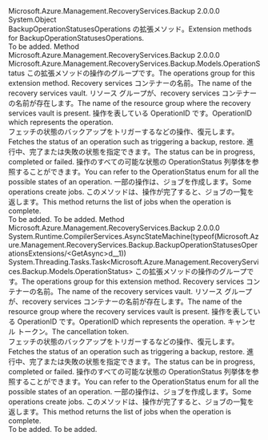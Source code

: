 <Type Name="BackupOperationStatusesOperationsExtensions" FullName="Microsoft.Azure.Management.RecoveryServices.Backup.BackupOperationStatusesOperationsExtensions">
  <TypeSignature Language="C#" Value="public static class BackupOperationStatusesOperationsExtensions" />
  <TypeSignature Language="ILAsm" Value=".class public auto ansi abstract sealed beforefieldinit BackupOperationStatusesOperationsExtensions extends System.Object" />
  <TypeSignature Language="DocId" Value="T:Microsoft.Azure.Management.RecoveryServices.Backup.BackupOperationStatusesOperationsExtensions" />
  <TypeSignature Language="VB.NET" Value="Public Module BackupOperationStatusesOperationsExtensions" />
  <TypeSignature Language="F#" Value="type BackupOperationStatusesOperationsExtensions = class" />
  <AssemblyInfo>
    <AssemblyName>Microsoft.Azure.Management.RecoveryServices.Backup</AssemblyName>
    <AssemblyVersion>2.0.0.0</AssemblyVersion>
  </AssemblyInfo>
  <Base>
    <BaseTypeName>System.Object</BaseTypeName>
  </Base>
  <Interfaces />
  <Docs>
    <summary>
            <span data-ttu-id="38353-101">BackupOperationStatusesOperations の拡張メソッド。</span><span class="sxs-lookup"><span data-stu-id="38353-101">Extension methods for BackupOperationStatusesOperations.</span></span>
            </summary>
    <remarks>To be added.</remarks>
  </Docs>
  <Members>
    <Member MemberName="Get">
      <MemberSignature Language="C#" Value="public static Microsoft.Azure.Management.RecoveryServices.Backup.Models.OperationStatus Get (this Microsoft.Azure.Management.RecoveryServices.Backup.IBackupOperationStatusesOperations operations, string vaultName, string resourceGroupName, string operationId);" />
      <MemberSignature Language="ILAsm" Value=".method public static hidebysig class Microsoft.Azure.Management.RecoveryServices.Backup.Models.OperationStatus Get(class Microsoft.Azure.Management.RecoveryServices.Backup.IBackupOperationStatusesOperations operations, string vaultName, string resourceGroupName, string operationId) cil managed" />
      <MemberSignature Language="DocId" Value="M:Microsoft.Azure.Management.RecoveryServices.Backup.BackupOperationStatusesOperationsExtensions.Get(Microsoft.Azure.Management.RecoveryServices.Backup.IBackupOperationStatusesOperations,System.String,System.String,System.String)" />
      <MemberSignature Language="VB.NET" Value="&lt;Extension()&gt;&#xA;Public Function Get (operations As IBackupOperationStatusesOperations, vaultName As String, resourceGroupName As String, operationId As String) As OperationStatus" />
      <MemberSignature Language="F#" Value="static member Get : Microsoft.Azure.Management.RecoveryServices.Backup.IBackupOperationStatusesOperations * string * string * string -&gt; Microsoft.Azure.Management.RecoveryServices.Backup.Models.OperationStatus" Usage="Microsoft.Azure.Management.RecoveryServices.Backup.BackupOperationStatusesOperationsExtensions.Get (operations, vaultName, resourceGroupName, operationId)" />
      <MemberType>Method</MemberType>
      <AssemblyInfo>
        <AssemblyName>Microsoft.Azure.Management.RecoveryServices.Backup</AssemblyName>
        <AssemblyVersion>2.0.0.0</AssemblyVersion>
      </AssemblyInfo>
      <ReturnValue>
        <ReturnType>Microsoft.Azure.Management.RecoveryServices.Backup.Models.OperationStatus</ReturnType>
      </ReturnValue>
      <Parameters>
        <Parameter Name="operations" Type="Microsoft.Azure.Management.RecoveryServices.Backup.IBackupOperationStatusesOperations" RefType="this" />
        <Parameter Name="vaultName" Type="System.String" />
        <Parameter Name="resourceGroupName" Type="System.String" />
        <Parameter Name="operationId" Type="System.String" />
      </Parameters>
      <Docs>
        <param name="operations">
            <span data-ttu-id="38353-102">この拡張メソッドの操作のグループです。</span><span class="sxs-lookup"><span data-stu-id="38353-102">The operations group for this extension method.</span></span>
            </param>
        <param name="vaultName">
            <span data-ttu-id="38353-103">Recovery services コンテナーの名前。</span><span class="sxs-lookup"><span data-stu-id="38353-103">The name of the recovery services vault.</span></span>
            </param>
        <param name="resourceGroupName">
            <span data-ttu-id="38353-104">リソース グループが、recovery services コンテナーの名前が存在します。</span><span class="sxs-lookup"><span data-stu-id="38353-104">The name of the resource group where the recovery services vault is present.</span></span>
            </param>
        <param name="operationId">
            <span data-ttu-id="38353-105">操作を表している OperationID です。</span><span class="sxs-lookup"><span data-stu-id="38353-105">OperationID which represents the operation.</span></span>
            </param>
        <summary>
            <span data-ttu-id="38353-106">フェッチの状態のバックアップをトリガーするなどの操作、復元します。</span><span class="sxs-lookup"><span data-stu-id="38353-106">Fetches the status of an operation such as triggering a backup, restore.</span></span>
            <span data-ttu-id="38353-107">進行中、完了または失敗の状態を指定できます。</span><span class="sxs-lookup"><span data-stu-id="38353-107">The status can be in progress, completed or failed.</span></span> <span data-ttu-id="38353-108">操作のすべての可能な状態の OperationStatus 列挙体を参照することができます。</span><span class="sxs-lookup"><span data-stu-id="38353-108">You can refer to the OperationStatus enum for all the possible states of an operation.</span></span> <span data-ttu-id="38353-109">一部の操作は、ジョブを作成します。</span><span class="sxs-lookup"><span data-stu-id="38353-109">Some operations create jobs.</span></span> <span data-ttu-id="38353-110">このメソッドは、操作が完了すると、ジョブの一覧を返します。</span><span class="sxs-lookup"><span data-stu-id="38353-110">This method returns the list of jobs when the operation is complete.</span></span>
            </summary>
        <returns>To be added.</returns>
        <remarks>To be added.</remarks>
      </Docs>
    </Member>
    <Member MemberName="GetAsync">
      <MemberSignature Language="C#" Value="public static System.Threading.Tasks.Task&lt;Microsoft.Azure.Management.RecoveryServices.Backup.Models.OperationStatus&gt; GetAsync (this Microsoft.Azure.Management.RecoveryServices.Backup.IBackupOperationStatusesOperations operations, string vaultName, string resourceGroupName, string operationId, System.Threading.CancellationToken cancellationToken = null);" />
      <MemberSignature Language="ILAsm" Value=".method public static hidebysig class System.Threading.Tasks.Task`1&lt;class Microsoft.Azure.Management.RecoveryServices.Backup.Models.OperationStatus&gt; GetAsync(class Microsoft.Azure.Management.RecoveryServices.Backup.IBackupOperationStatusesOperations operations, string vaultName, string resourceGroupName, string operationId, valuetype System.Threading.CancellationToken cancellationToken) cil managed" />
      <MemberSignature Language="DocId" Value="M:Microsoft.Azure.Management.RecoveryServices.Backup.BackupOperationStatusesOperationsExtensions.GetAsync(Microsoft.Azure.Management.RecoveryServices.Backup.IBackupOperationStatusesOperations,System.String,System.String,System.String,System.Threading.CancellationToken)" />
      <MemberSignature Language="F#" Value="static member GetAsync : Microsoft.Azure.Management.RecoveryServices.Backup.IBackupOperationStatusesOperations * string * string * string * System.Threading.CancellationToken -&gt; System.Threading.Tasks.Task&lt;Microsoft.Azure.Management.RecoveryServices.Backup.Models.OperationStatus&gt;" Usage="Microsoft.Azure.Management.RecoveryServices.Backup.BackupOperationStatusesOperationsExtensions.GetAsync (operations, vaultName, resourceGroupName, operationId, cancellationToken)" />
      <MemberType>Method</MemberType>
      <AssemblyInfo>
        <AssemblyName>Microsoft.Azure.Management.RecoveryServices.Backup</AssemblyName>
        <AssemblyVersion>2.0.0.0</AssemblyVersion>
      </AssemblyInfo>
      <Attributes>
        <Attribute>
          <AttributeName>System.Runtime.CompilerServices.AsyncStateMachine(typeof(Microsoft.Azure.Management.RecoveryServices.Backup.BackupOperationStatusesOperationsExtensions/&lt;GetAsync&gt;d__1))</AttributeName>
        </Attribute>
      </Attributes>
      <ReturnValue>
        <ReturnType>System.Threading.Tasks.Task&lt;Microsoft.Azure.Management.RecoveryServices.Backup.Models.OperationStatus&gt;</ReturnType>
      </ReturnValue>
      <Parameters>
        <Parameter Name="operations" Type="Microsoft.Azure.Management.RecoveryServices.Backup.IBackupOperationStatusesOperations" RefType="this" />
        <Parameter Name="vaultName" Type="System.String" />
        <Parameter Name="resourceGroupName" Type="System.String" />
        <Parameter Name="operationId" Type="System.String" />
        <Parameter Name="cancellationToken" Type="System.Threading.CancellationToken" />
      </Parameters>
      <Docs>
        <param name="operations">
            <span data-ttu-id="38353-111">この拡張メソッドの操作のグループです。</span><span class="sxs-lookup"><span data-stu-id="38353-111">The operations group for this extension method.</span></span>
            </param>
        <param name="vaultName">
            <span data-ttu-id="38353-112">Recovery services コンテナーの名前。</span><span class="sxs-lookup"><span data-stu-id="38353-112">The name of the recovery services vault.</span></span>
            </param>
        <param name="resourceGroupName">
            <span data-ttu-id="38353-113">リソース グループが、recovery services コンテナーの名前が存在します。</span><span class="sxs-lookup"><span data-stu-id="38353-113">The name of the resource group where the recovery services vault is present.</span></span>
            </param>
        <param name="operationId">
            <span data-ttu-id="38353-114">操作を表している OperationID です。</span><span class="sxs-lookup"><span data-stu-id="38353-114">OperationID which represents the operation.</span></span>
            </param>
        <param name="cancellationToken">
            <span data-ttu-id="38353-115">キャンセル トークン。</span><span class="sxs-lookup"><span data-stu-id="38353-115">The cancellation token.</span></span>
            </param>
        <summary>
            <span data-ttu-id="38353-116">フェッチの状態のバックアップをトリガーするなどの操作、復元します。</span><span class="sxs-lookup"><span data-stu-id="38353-116">Fetches the status of an operation such as triggering a backup, restore.</span></span>
            <span data-ttu-id="38353-117">進行中、完了または失敗の状態を指定できます。</span><span class="sxs-lookup"><span data-stu-id="38353-117">The status can be in progress, completed or failed.</span></span> <span data-ttu-id="38353-118">操作のすべての可能な状態の OperationStatus 列挙体を参照することができます。</span><span class="sxs-lookup"><span data-stu-id="38353-118">You can refer to the OperationStatus enum for all the possible states of an operation.</span></span> <span data-ttu-id="38353-119">一部の操作は、ジョブを作成します。</span><span class="sxs-lookup"><span data-stu-id="38353-119">Some operations create jobs.</span></span> <span data-ttu-id="38353-120">このメソッドは、操作が完了すると、ジョブの一覧を返します。</span><span class="sxs-lookup"><span data-stu-id="38353-120">This method returns the list of jobs when the operation is complete.</span></span>
            </summary>
        <returns>To be added.</returns>
        <remarks>To be added.</remarks>
      </Docs>
    </Member>
  </Members>
</Type>